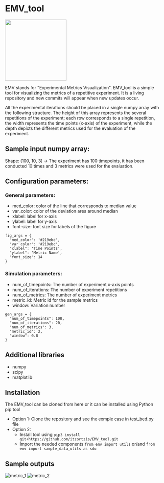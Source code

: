 # EMV_tool

<img src="https://user-images.githubusercontent.com/105294556/222930741-8991c21e-050a-41b2-8e0f-25c82b7e6dba.svg" width="200" height="200">


EMV stands for "Experimental Metrics Visualization".
EMV_tool is a simple tool for visualizing the metrics of a repetitive experiment.
It is a living repository and new commits will appear when new updates occur.

All the experimental iterations should be placed in a single numpy array with the following structure. The height of this array represents the several repetitions of the experiment; each row corresponds to a single repetition, the width represents the time points (x-axis) of the experiment, while the depth depicts the different metrics used for the evaluation of the experiment.

## Sample input numpy array:

Shape: (100, 10, 3) -> The experiment has 100 timepoints, it has been conducted 10 times and 3 metrics were used for the evaluation.


## Configuration parameters:

### General parameters:
- med_color: color of the line that corresponds to median value
- var_color: color of the deviation area around median
- xlabel: label for x-axis
- ylabel: label for y-axis
- font-size: font size for labels of the figure
```
fig_args = {
  "med_color": '#219ebc',
  "var_color": '#219ebc',
  "xlabel": 'Time Points',
  "ylabel": 'Metric Name',
  "font_size": 14
}
```
### Simulation parameters:
- num_of_timepoints: The number of experiment x-axis points
- num_of_iterations: The number of experiment repetitions
- num_of_metrics: The number of experiment metrics
- metric_id: Metric id for the sample metrics
- window: Variation number
```
gen_args = {
  "num_of_timepoints": 100, 
  "num_of_iterations": 20,  
  "num_of_metrics": 3,      
  "metric_id": 2,           
  "window": 0.8 
}
```

## Additional libraries

- numpy
- scipy
- matplotlib


## Installation

The EMV_tool can be cloned from here or it can be installed using Python pip tool

- Option 1: Clone the repository and see the exmple case in test_bed.py file
- Option 2:
  - Install tool using ```pip3 install git+https://github.com/itzortzis/EMV_tool.git```
  - Import the needed components ```from emv import utils``` or/and ```from emv import sample_data_utils as sdu```

## Sample outputs

![metric_1](https://user-images.githubusercontent.com/105294556/195347274-709cc796-3864-4958-89ee-8035b4e122c9.png)
![metric_2](https://user-images.githubusercontent.com/105294556/195347306-3d56b0db-4e7f-4c87-8108-c5fe921b15a2.png)
